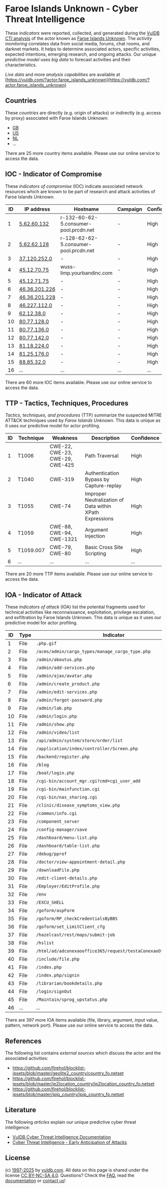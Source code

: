 # Faroe Islands Unknown - Cyber Threat Intelligence

These _indicators_ were reported, collected, and generated during the [VulDB CTI analysis](https://vuldb.com/?kb.cti) of the actor known as [Faroe Islands Unknown](https://vuldb.com/?actor.faroe_islands_unknown). The _activity monitoring_ correlates data from social media, forums, chat rooms, and darknet markets. It helps to determine associated actors, specific activities, expected intentions, emerging research, and ongoing attacks. Our unique _predictive model_ uses _big data_ to forecast activities and their characteristics.

_Live data_ and more _analysis capabilities_ are available at [https://vuldb.com/?actor.faroe_islands_unknown](https://vuldb.com/?actor.faroe_islands_unknown)

## Countries

These _countries_ are directly (e.g. origin of attacks) or indirectly (e.g. access by proxy) associated with Faroe Islands Unknown:

* [GB](https://vuldb.com/?country.gb)
* [US](https://vuldb.com/?country.us)
* [NL](https://vuldb.com/?country.nl)
* ...

There are 25 more country items available. Please use our online service to access the data.

## IOC - Indicator of Compromise

These _indicators of compromise_ (IOC) indicate associated network resources which are known to be part of research and attack activities of Faroe Islands Unknown.

ID | IP address | Hostname | Campaign | Confidence
-- | ---------- | -------- | -------- | ----------
1 | [5.62.60.132](https://vuldb.com/?ip.5.62.60.132) | r-132-60-62-5.consumer-pool.prcdn.net | - | High
2 | [5.62.62.128](https://vuldb.com/?ip.5.62.62.128) | r-128-62-62-5.consumer-pool.prcdn.net | - | High
3 | [37.120.252.0](https://vuldb.com/?ip.37.120.252.0) | - | - | High
4 | [45.12.70.75](https://vuldb.com/?ip.45.12.70.75) | wuss-limp.yourbandinc.com | - | High
5 | [45.12.71.75](https://vuldb.com/?ip.45.12.71.75) | - | - | High
6 | [46.36.201.226](https://vuldb.com/?ip.46.36.201.226) | - | - | High
7 | [46.36.201.228](https://vuldb.com/?ip.46.36.201.228) | - | - | High
8 | [46.227.112.0](https://vuldb.com/?ip.46.227.112.0) | - | - | High
9 | [62.12.38.0](https://vuldb.com/?ip.62.12.38.0) | - | - | High
10 | [80.77.128.0](https://vuldb.com/?ip.80.77.128.0) | - | - | High
11 | [80.77.136.0](https://vuldb.com/?ip.80.77.136.0) | - | - | High
12 | [80.77.142.0](https://vuldb.com/?ip.80.77.142.0) | - | - | High
13 | [81.18.224.0](https://vuldb.com/?ip.81.18.224.0) | - | - | High
14 | [81.25.176.0](https://vuldb.com/?ip.81.25.176.0) | - | - | High
15 | [88.85.32.0](https://vuldb.com/?ip.88.85.32.0) | - | - | High
16 | ... | ... | ... | ...

There are 60 more IOC items available. Please use our online service to access the data.

## TTP - Tactics, Techniques, Procedures

_Tactics, techniques, and procedures_ (TTP) summarize the suspected MITRE ATT&CK techniques used by _Faroe Islands Unknown_. This data is unique as it uses our predictive model for actor profiling.

ID | Technique | Weakness | Description | Confidence
-- | --------- | -------- | ----------- | ----------
1 | T1006 | CWE-22, CWE-23, CWE-29, CWE-425 | Path Traversal | High
2 | T1040 | CWE-319 | Authentication Bypass by Capture-replay | High
3 | T1055 | CWE-74 | Improper Neutralization of Data within XPath Expressions | High
4 | T1059 | CWE-88, CWE-94, CWE-1321 | Argument Injection | High
5 | T1059.007 | CWE-79, CWE-80 | Basic Cross Site Scripting | High
6 | ... | ... | ... | ...

There are 20 more TTP items available. Please use our online service to access the data.

## IOA - Indicator of Attack

These _indicators of attack_ (IOA) list the potential fragments used for technical activities like reconnaissance, exploitation, privilege escalation, and exfiltration by Faroe Islands Unknown. This data is unique as it uses our predictive model for actor profiling.

ID | Type | Indicator | Confidence
-- | ---- | --------- | ----------
1 | File | `.php.gif` | Medium
2 | File | `/acms/admin/cargo_types/manage_cargo_type.php` | High
3 | File | `/admin/aboutus.php` | High
4 | File | `/admin/add-services.php` | High
5 | File | `/admin/ajax/avatar.php` | High
6 | File | `/admin/create_product.php` | High
7 | File | `/admin/edit-services.php` | High
8 | File | `/admin/forgot-password.php` | High
9 | File | `/admin/lab.php` | High
10 | File | `/admin/login.php` | High
11 | File | `/admin/show.php` | High
12 | File | `/admin/video/list` | High
13 | File | `/api/admin/system/store/order/list` | High
14 | File | `/application/index/controller/Screen.php` | High
15 | File | `/backend/register.php` | High
16 | File | `/blog` | Low
17 | File | `/boat/login.php` | High
18 | File | `/cgi-bin/account_mgr.cgi?cmd=cgi_user_add` | High
19 | File | `/cgi-bin/mainfunction.cgi` | High
20 | File | `/cgi-bin/nas_sharing.cgi` | High
21 | File | `/clinic/disease_symptoms_view.php` | High
22 | File | `/common/info.cgi` | High
23 | File | `/component_server` | High
24 | File | `/config-manager/save` | High
25 | File | `/dashboard/menu-list.php` | High
26 | File | `/dashboard/table-list.php` | High
27 | File | `/debug/pprof` | Medium
28 | File | `/doctor/view-appointment-detail.php` | High
29 | File | `/downloadFile.php` | High
30 | File | `/edit-client-details.php` | High
31 | File | `/Employer/EditProfile.php` | High
32 | File | `/env` | Low
33 | File | `/EXCU_SHELL` | Medium
34 | File | `/goform/aspForm` | High
35 | File | `/goform/RP_checkCredentialsByBBS` | High
36 | File | `/goform/set_LimitClient_cfg` | High
37 | File | `/hazelcast/rest/maps/submit-job` | High
38 | File | `/hslist` | Low
39 | File | `/html/ad/adconexaooffice365/request/testaConexaoOffice365.php` | High
40 | File | `/include/file.php` | High
41 | File | `/index.php` | Medium
42 | File | `/index.php/signin` | High
43 | File | `/librarian/bookdetails.php` | High
44 | File | `/login/signOut` | High
45 | File | `/Maintain/sprog_upstatus.php` | High
46 | ... | ... | ...

There are 397 more IOA items available (file, library, argument, input value, pattern, network port). Please use our online service to access the data.

## References

The following list contains _external sources_ which discuss the actor and the associated activities:

* https://github.com/firehol/blocklist-ipsets/blob/master/geolite2_country/country_fo.netset
* https://github.com/firehol/blocklist-ipsets/blob/master/ip2location_country/ip2location_country_fo.netset
* https://github.com/firehol/blocklist-ipsets/blob/master/ipip_country/ipip_country_fo.netset

## Literature

The following _articles_ explain our unique predictive cyber threat intelligence:

* [VulDB Cyber Threat Intelligence Documentation](https://vuldb.com/?kb.cti)
* [Cyber Threat Intelligence - Early Anticipation of Attacks](https://www.scip.ch/en/?labs.20201022)

## License

(c) [1997-2025](https://vuldb.com/?kb.changelog) by [vuldb.com](https://vuldb.com/?kb.about). All data on this page is shared under the license [CC BY-NC-SA 4.0](https://creativecommons.org/licenses/by-nc-sa/4.0/). Questions? Check the [FAQ](https://vuldb.com/?kb.faq), read the [documentation](https://vuldb.com/?kb) or [contact us](https://vuldb.com/?contact)!
